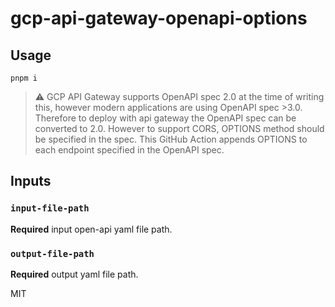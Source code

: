 # gcp-api-gateway-openapi-options

## Usage

```
pnpm i
```

> :warning: GCP API Gateway supports OpenAPI spec 2.0 at the time of writing this, however modern applications are using OpenAPI spec >3.0. Therefore to deploy with api gateway the OpenAPI spec can be converted to 2.0. However to support CORS, OPTIONS method should be specified in the spec. This GitHub Action appends OPTIONS to each endpoint specified in the OpenAPI spec.

## Inputs

### `input-file-path`

**Required** input open-api yaml file path.

### `output-file-path`

**Required** output yaml file path.

MIT
